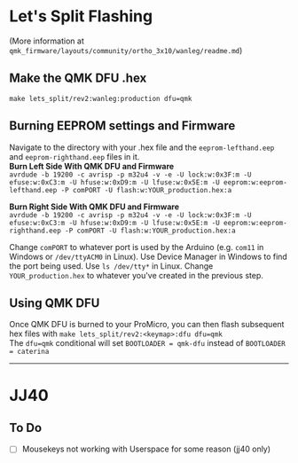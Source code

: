 # Let's Split Flashing  
(More information at `qmk_firmware/layouts/community/ortho_3x10/wanleg/readme.md`)
## Make the QMK DFU .hex
`make lets_split/rev2:wanleg:production dfu=qmk` 

## Burning EEPROM settings and Firmware
Navigate to the directory with your .hex file and the `eeprom-lefthand.eep` and `eeprom-righthand.eep` files in it.  
**Burn Left Side With QMK DFU and Firmware**  
`avrdude -b 19200 -c avrisp -p m32u4 -v -e -U lock:w:0x3F:m -U efuse:w:0xC3:m -U hfuse:w:0xD9:m -U lfuse:w:0x5E:m -U eeprom:w:eeprom-lefthand.eep -P comPORT -U flash:w:YOUR_production.hex:a`  

**Burn Right Side With QMK DFU and Firmware**  
`avrdude -b 19200 -c avrisp -p m32u4 -v -e -U lock:w:0x3F:m -U efuse:w:0xC3:m -U hfuse:w:0xD9:m -U lfuse:w:0x5E:m -U eeprom:w:eeprom-righthand.eep -P comPORT -U flash:w:YOUR_production.hex:a`  

Change `comPORT` to whatever port is used by the Arduino (e.g. `com11` in Windows or `/dev/ttyACM0` in Linux). Use Device Manager in Windows to find the port being used. Use `ls /dev/tty*` in Linux. Change `YOUR_production.hex` to whatever you've created in the previous step.

## Using QMK DFU  
Once QMK DFU is burned to your ProMicro, you can then flash subsequent hex files with
`make lets_split/rev2:<keymap>:dfu dfu=qmk`  
The `dfu=qmk` conditional will set `BOOTLOADER = qmk-dfu` instead of `BOOTLOADER = caterina` 

---
# JJ40 
## To Do
- [ ] Mousekeys not working with Userspace for some reason (jj40 only)